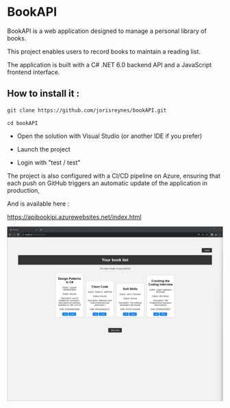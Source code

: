 # BookAPI

BookAPI is a web application designed to manage a personal library of books. 

This project enables users to record books to maintain a reading list. 

The application is built with a C# .NET 6.0 backend API and a JavaScript frontend interface.

## How to install it : 

```
git clone https://github.com/jorisreynes/bookAPI.git
```

```
cd bookAPI
```

- Open the solution with Visual Studio (or another IDE if you prefer)

- Launch the project

- Login with "test / test"

The project is also configured with a CI/CD pipeline on Azure, ensuring that each push on GitHub triggers an automatic update of the application in production,

And is available here : 

https://apibookipi.azurewebsites.net/index.html

![Screenshot of bookAPI](Screenshot.jpg)
